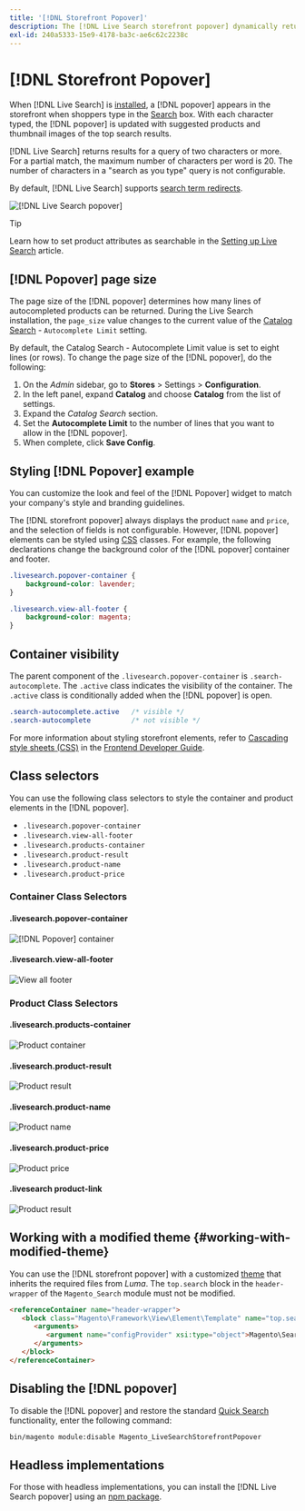 ```yaml
---
title: '[!DNL Storefront Popover]'
description: The [!DNL Live Search storefront popover] dynamically returns suggested products and thumbnails.
exl-id: 240a5333-15e9-4178-ba3c-ae6c62c2238c
---
```

# [!DNL Storefront Popover]

When [!DNL Live Search] is [installed](install.md), a [!DNL popover] appears in the storefront when shoppers type in the [Search](https://experienceleague.adobe.com/docs/commerce-admin/catalog/catalog/search/search.html#quick-search) box. With each character typed, the [!DNL popover] is updated with suggested products and thumbnail images of the top search results.

[!DNL Live Search] returns results for a query of two characters or more. For a partial match, the maximum number of characters per word is 20. The number of characters in a "search as you type" query is not configurable.

By default, [!DNL Live Search] supports [search term redirects](https://experienceleague.adobe.com/docs/commerce-admin/catalog/catalog/search/search-terms.html).

![[!DNL Live Search popover]](assets/storefront-search-as-you-type.png)

>[!TIP]
>
>Learn how to set product attributes as searchable in the [Setting up Live Search](workspace.md) article.

## [!DNL Popover] page size

The page size of the [!DNL popover] determines how many lines of autocompleted products can be returned. During the Live Search installation, the `page_size` value changes to the current value of the [Catalog Search](https://experienceleague.adobe.com/docs/commerce-admin/config/catalog/catalog.html) - `Autocomplete Limit` setting.

By default, the Catalog Search - Autocomplete Limit value is set to eight lines (or rows). To change the page size of the [!DNL popover], do the following:

1. On the *Admin* sidebar, go to **Stores** > Settings > **Configuration**.
1. In the left panel, expand **Catalog** and choose **Catalog** from the list of settings.
1. Expand the *Catalog Search* section.
1. Set the **Autocomplete Limit** to the number of lines that you want to allow in the [!DNL popover].
1. When complete, click **Save Config**.

## Styling [!DNL Popover] example

You can customize the look and feel of the [!DNL Popover] widget to match your company's style and branding guidelines.

The [!DNL storefront popover] always displays the product `name` and `price`, and the selection of fields is not configurable. However, [!DNL popover] elements can be styled using [CSS](https://developer.adobe.com/commerce/frontend-core/guide/css/) classes. For example, the following declarations change the background color of the [!DNL popover] container and footer.

```css
.livesearch.popover-container {
    background-color: lavender;
}

.livesearch.view-all-footer {
    background-color: magenta;
}
```

## Container visibility

The parent component of the `.livesearch.popover-container` is `.search-autocomplete`.  The `.active` class indicates the visibility of the container. The `.active` class is conditionally added when the [!DNL popover] is open.

```css
.search-autocomplete.active   /* visible */
.search-autocomplete          /* not visible */
```

For more information about styling storefront elements, refer to [Cascading style sheets (CSS)](https://developer.adobe.com/commerce/frontend-core/guide/css/) in the [Frontend Developer Guide](https://developer.adobe.com/commerce/frontend-core/guide/).

## Class selectors

You can use the following class selectors to style the container and product elements in the [!DNL popover].

- `.livesearch.popover-container`
- `.livesearch.view-all-footer`
- `.livesearch.products-container`
- `.livesearch.product-result`
- `.livesearch.product-name`
- `.livesearch.product-price`

### Container Class Selectors

#### .livesearch.popover-container

![[!DNL Popover] container](assets/livesearch-popover-container.png)

#### .livesearch.view-all-footer

![View all footer](assets/livesearch-view-all-footer.png)

### Product Class Selectors

#### .livesearch.products-container

![Product container](assets/livesearch-product-container.png)

#### .livesearch.product-result

![Product result](assets/livesearch-product-result.png)

#### .livesearch.product-name

![Product name](assets/livesearch-product-name.png)

#### .livesearch.product-price

![Product price](assets/livesearch-product-price.png)

#### .livesearch product-link

![Product result](assets/livesearch-product-link.png)

## Working with a modified theme {#working-with-modified-theme}

You can use the [!DNL storefront popover] with a customized [theme](https://developer.adobe.com/commerce/frontend-core/guide/themes/) that inherits the required files from *Luma*. The `top.search` block in the `header-wrapper` of the `Magento_Search` module must not be modified.

```html
<referenceContainer name="header-wrapper">
   <block class="Magento\Framework\View\Element\Template" name="top.search" as="topSearch" template="Magento_Search::form.mini.phtml">
      <arguments>
         <argument name="configProvider" xsi:type="object">Magento\Search\ViewModel\ConfigProvider</argument>
      </arguments>
   </block>
</referenceContainer>
```

## Disabling the [!DNL popover]

To disable the [!DNL popover] and restore the standard [Quick Search](https://experienceleague.adobe.com/docs/commerce-admin/catalog/catalog/search/search.html#quick-search) functionality, enter the following command:

```bash
bin/magento module:disable Magento_LiveSearchStorefrontPopover
```

## Headless implementations

For those with headless implementations, you can install the [!DNL Live Search popover] using an [npm package](https://www.npmjs.com/package/@magento/ds-livesearch-storefront-utils).
